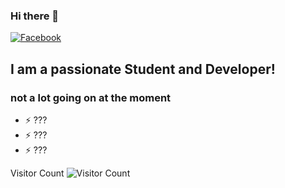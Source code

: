 ### Hi there 👋

<!-- -->


[![Facebook](https://img.shields.io/badge/Facebook-1877F2?style=for-the-badge&logo=facebook&logoColor=white)](https://facebook.com/littlebodybigheart100)

## I am a passionate Student and Developer!

### not a lot going on at the moment

- ⚡ ???
- ⚡ ???
- ⚡ ???

Visitor Count
![Visitor Count](https://profile-counter.glitch.me/{mauirayos}/count.svg)

<br />

<!--
[![Fearless Psyche's GitHub stats](https://github-readme-stats.vercel.app/api?username=Fearlesspsyche&show_icons=true&theme=radical)](https://github.com/Fearlesspsyche/github-readme-stats)

<br />



[youthforourplanet]: https://youthforourplanet.com

-->
<!--
**mauirayos/mauirayos** is a ✨ _special_ ✨ repository because its `README.md` (this file) appears on your GitHub profile.

Here are some ideas to get you started:

- 🔭 I’m currently working on ...
- 🌱 I’m currently learning ...
- 👯 I’m looking to collaborate on ...
- 🤔 I’m looking for help with ...
- 💬 Ask me about ...
- 📫 How to reach me: ...
- 😄 Pronouns: ...
- ⚡ Fun fact: ...
-->
